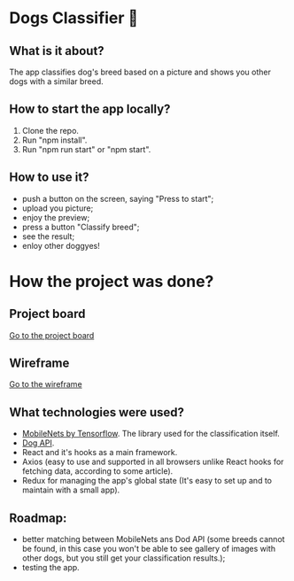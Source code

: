 # Dogs Classifier :dog:

## What is it about?
The app classifies dog's breed based on a picture and shows you other dogs with a similar breed. 

## How to start the app locally?
1. Clone the repo. 
2. Run "npm install". 
3. Run "npm run start" or "npm start".

## How to use it? 

* push a button on the screen, saying "Press to start";
* upload you picture;
* enjoy the preview;
* press a button "Classify breed";
* see the result;
* enloy other doggyes!

# How the project was done? 

## Project board
[Go to the project board](https://github.com/users/NinaV1812/projects/2)

## Wireframe
[Go to the wireframe](https://wireframepro.mockflow.com/view/M07c97f78c36f4f9bb6fd2468283a6d0a1610291674355)

## What technologies were used? 
* [MobileNets by Tensorflow](https://github.com/tensorflow/tfjs-models/tree/master/mobilenet). The library used for the classification itself.
* [Dog API](https://dog.ceo/dog-api/documentation/).
* React and it's hooks as a main framework. 
* Axios (easy to use and supported in all browsers unlike React hooks for fetching data, according to some article).
* Redux for managing the app's global state (It's easy to set up and to maintain with a small app).


## Roadmap:
* better matching between MobileNets ans Dod API (some breeds cannot be found, in this case you won't be able to see gallery of images with other dogs, but you still get your classification results.);
* testing the app.


